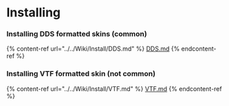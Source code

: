 # Installing

### Installing DDS formatted skins (common)

{% content-ref url="../../Wiki/Install/DDS.md" %}
[DDS.md](../../Wiki/Install/DDS.md)
{% endcontent-ref %}

### Installing VTF formatted skin (not common)

{% content-ref url="../../Wiki/Install/VTF.md" %}
[VTF.md](../../Wiki/Install/VTF.md)
{% endcontent-ref %}
